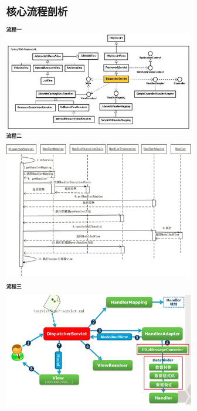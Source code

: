 # 核心流程剖析

**流程一**![](/assets/import-dispatcher-01.png)**流程二**

![](/assets/import-Dispatcher-02.png)

**流程三**

![](/assets/import-dispatcher-03.png)



